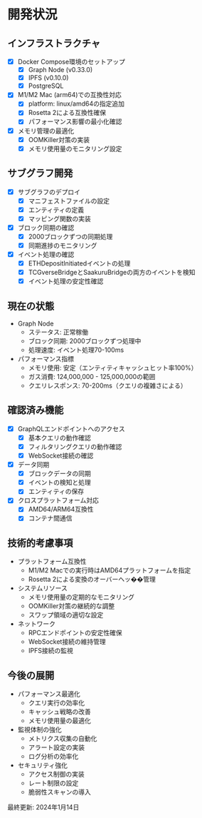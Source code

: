 # 開発状況

## インフラストラクチャ
- [x] Docker Compose環境のセットアップ
  - [x] Graph Node (v0.33.0)
  - [x] IPFS (v0.10.0)
  - [x] PostgreSQL
- [x] M1/M2 Mac (arm64)での互換性対応
  - [x] platform: linux/amd64の指定追加
  - [x] Rosetta 2による互換性確保
  - [x] パフォーマンス影響の最小化確認
- [x] メモリ管理の最適化
  - [x] OOMKiller対策の実装
  - [x] メモリ使用量のモニタリング設定

## サブグラフ開発
- [x] サブグラフのデプロイ
  - [x] マニフェストファイルの設定
  - [x] エンティティの定義
  - [x] マッピング関数の実装
- [x] ブロック同期の確認
  - [x] 2000ブロックずつの同期処理
  - [x] 同期進捗のモニタリング
- [x] イベント処理の確認
  - [x] ETHDepositInitiatedイベントの処理
  - [x] TCGverseBridgeとSaakuruBridgeの両方のイベントを検知
  - [x] イベント処理の安定性確認

## 現在の状態
- Graph Node
  - ステータス: 正常稼働
  - ブロック同期: 2000ブロックずつ処理中
  - 処理速度: イベント処理70-100ms
- パフォーマンス指標
  - メモリ使用: 安定（エンティティキャッシュヒット率100%）
  - ガス消費: 124,000,000 - 125,000,000の範囲
  - クエリレスポンス: 70-200ms（クエリの複雑さによる）

## 確認済み機能
- [x] GraphQLエンドポイントへのアクセス
  - [x] 基本クエリの動作確認
  - [x] フィルタリングクエリの動作確認
  - [x] WebSocket接続の確認
- [x] データ同期
  - [x] ブロックデータの同期
  - [x] イベントの検知と処理
  - [x] エンティティの保存
- [x] クロスプラットフォーム対応
  - [x] AMD64/ARM64互換性
  - [x] コンテナ間通信

## 技術的考慮事項
- プラットフォーム互換性
  - M1/M2 Macでの実行時はAMD64プラットフォームを指定
  - Rosetta 2による変換のオーバーヘッ��管理
- システムリソース
  - メモリ使用量の定期的なモニタリング
  - OOMKiller対策の継続的な調整
  - スワップ領域の適切な設定
- ネットワーク
  - RPCエンドポイントの安定性確保
  - WebSocket接続の維持管理
  - IPFS接続の監視

## 今後の展開
- パフォーマンス最適化
  - クエリ実行の効率化
  - キャッシュ戦略の改善
  - メモリ使用量の最適化
- 監視体制の強化
  - メトリクス収集の自動化
  - アラート設定の実装
  - ログ分析の効率化
- セキュリティ強化
  - アクセス制御の実装
  - レート制限の設定
  - 脆弱性スキャンの導入

最終更新: 2024年1月14日 